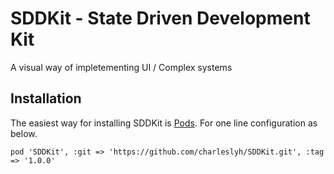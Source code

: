 # SDDKit - State Driven Development Kit
A visual way of impletementing UI / Complex systems

## Installation
The easiest way for installing SDDKit is  [Pods](https://cocoapods.org/). For one line configuration as below.

```
pod 'SDDKit', :git => 'https://github.com/charleslyh/SDDKit.git', :tag => '1.0.0'
```